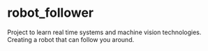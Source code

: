 # robot_follower
Project to learn real time systems and machine vision technologies. Creating a robot that can follow you around. 
